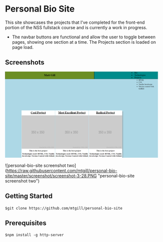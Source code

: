 # Personal Bio Site

This site showcases the projects that I've completed for the front-end portion of the NSS fullstack course and is currently a work in progress. 

* The navbar buttons are functional and allow the user to toggle between pages, showing one section at a time. The Projects section is loaded on page load. 

## Screenshots

![personal-bio-site screenshot](https://raw.githubusercontent.com/mtgill/personal-bio-site/master/screenshot/screenshot-3-19.PNG "personal-bio-site screenshot")

![personal-bio-site screenshot two] (https://raw.githubusercontent.com/mtgill/personal-bio-site/master/screenshot/screenshot-3-28.PNG "personal-bio-site screenshot two")


## Getting Started 

`$git clone https://github.com/mtgill/personal-bio-site`

## Prerequisites

`$npm install -g http-server`